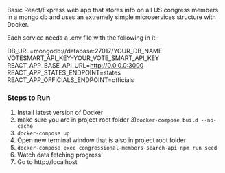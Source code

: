 Basic React/Express web app that stores info on all US congress members in a mongo db and uses an extremely simple microservices structure with Docker.

Each service needs a .env file with the following in it:

DB_URL=mongodb://database:27017/YOUR_DB_NAME \
VOTESMART_API_KEY=YOUR_VOTE_SMART_API_KEY \
REACT_APP_BASE_API_URL=http://0.0.0.0:3000 \
REACT_APP_STATES_ENDPOINT=states \
REACT_APP_OFFICIALS_ENDPOINT=officials

### Steps to Run

1) Install latest version of Docker 
2) make sure you are in project root folder
3)```docker-compose build --no-cache```
4) ```docker-compose up```
5) Open new terminal window that is also in project root folder
6) ```docker-compose exec congressional-members-search-api npm run seed```
7) Watch data fetching progress!
8) Go to http://localhost